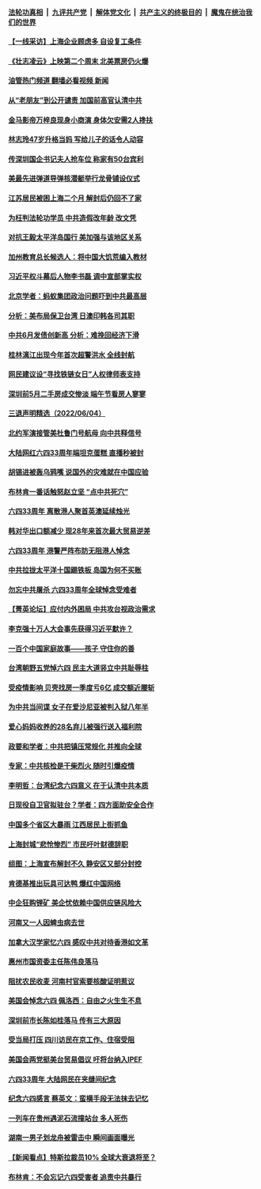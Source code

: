 ####  [法轮功真相](../../../../basic/blob/master/README.md?t=06060831) &nbsp;|&nbsp; [九评共产党](../../../../9ping.md/blob/master/README.md?t=06060831) &nbsp;|&nbsp; [解体党文化](../../../../jtdwh.md/blob/master/README.md?t=06060831)  &nbsp;|&nbsp; [共产主义的终极目的](../../../../gczydzjmd.md/blob/master/README.md?t=06060831) &nbsp;|&nbsp; [魔鬼在统治我们的世界](../../../../mgztzwmdsj.md/blob/master/README.md?t=06060831) 

#### [【一线采访】上海企业顾虑多 自设复工条件](../pages/nsc413/n13753011.md?t=06060831) 

#### [《壮志凌云》上映第二个周末 北美票房仍火爆](../pages/nsc413/n13753028.md?t=06060831) 

#### [油管热门频道 翻墙必看视频 新闻](http://45.76.130.85:81/youtube.html?06060831)

#### [从“老朋友”到公开谴责 加国前高官认清中共](../pages/nsc413/n13753035.md?t=06060831) 

#### [金马影帝万梓良现身小商演 身体欠安需2人搀扶](../pages/nsc413/n13752955.md?t=06060831) 

#### [林志玲47岁升格当妈 写给儿子的话令人动容](../pages/nsc413/n13752937.md?t=06060831) 

#### [传深圳国企书记夫人抢车位 称家有50台宾利](../pages/nsc413/n13752947.md?t=06060831) 

#### [美最先进弹道导弹核潜艇举行龙骨铺设仪式](../pages/nsc413/n13752964.md?t=06060831) 

#### [江苏居民被困上海二个月 解封后仍回不了家](../pages/nsc413/n13752783.md?t=06060831) 

#### [为枉判法轮功学员 中共造假改年龄 改文凭](../pages/nsc413/n13752835.md?t=06060831) 

#### [对抗王毅太平洋岛国行 美加强与该地区关系](../pages/nsc413/n13752906.md?t=06060831) 

#### [加州教育总长候选人：将中国大饥荒编入教材](../pages/nsc413/n13752863.md?t=06060831) 

#### [习近平权斗幕后人物李书磊 调中宣部掌实权](../pages/nsc413/n13752837.md?t=06060831) 

#### [北京学者：蚂蚁集团政治问题吓到中共最高层](../pages/nsc413/n13752805.md?t=06060831) 

#### [分析：美布局保卫台湾 日澳印韩各司其职](../pages/nsc413/n13751378.md?t=06060831) 

#### [中共6月发债创新高 分析：难挽回经济下滑](../pages/nsc413/n13752772.md?t=06060831) 

#### [桂林漓江出现今年首次超警洪水 全线封航](../pages/nsc413/n13752742.md?t=06060831) 

#### [网民建议设“寻找铁链女日”人权律师表支持](../pages/nsc413/n13752726.md?t=06060831) 

#### [深圳前5月二手房成交惨淡 端午节看房人寥寥](../pages/nsc413/n13752725.md?t=06060831) 

#### [三退声明精选（2022/06/04）](../pages/nsc413/n13752701.md?t=06060831) 


#### [北约军演接管美杜鲁门号航母 向中共释信号](../pages/nsc413/n13751927.md?t=06060831) 

#### [大陆网红六四33周年端坦克蛋糕 直播秒被封](../pages/nsc413/n13752620.md?t=06060831) 

#### [胡锡进被轰乌鸦嘴 说国外的灾难就在中国应验](../pages/nsc413/n13752616.md?t=06060831) 

#### [布林肯一番话触怒赵立坚 “点中共死穴”](../pages/nsc413/n13751882.md?t=06060831) 

#### [六四33周年 离散港人聚首英澳延续烛光](../pages/nsc413/n13752591.md?t=06060831) 

#### [韩对华出口额减少 现28年来首次最大贸易逆差](../pages/nsc413/n13752569.md?t=06060831) 

#### [六四33周年 港警严阵布防无阻港人悼念](../pages/nsc413/n13752544.md?t=06060831) 

#### [中共拉拢太平洋十国踢铁板 岛国为何不买账](../pages/nsc413/n13752471.md?t=06060831) 

#### [勿忘中共屠杀 六四33周年全球悼念受难者](../pages/nsc413/n13752461.md?t=06060831) 

#### [【菁英论坛】应付内外困局 中共攻台视政治需求](../pages/nsc413/n13752381.md?t=06060831) 

#### [李克强十万人大会事先获得习近平默许？](../pages/nsc413/n13752436.md?t=06060831) 

#### [一百个中国家庭故事——孩子 守住你的善](../pages/nsc413/n13752435.md?t=06060831) 

#### [台湾朝野五党悼六四 民主大道竖立中共耻辱柱](../pages/nsc413/n13752421.md?t=06060831) 

#### [受疫情影响 贝壳找房一季度亏6亿 成交额近腰斩](../pages/nsc413/n13752454.md?t=06060831) 

#### [为中共当间谍 女子在爱沙尼亚被判入狱八年半](../pages/nsc413/n13752434.md?t=06060831) 

#### [爱心妈妈收养的28名弃儿被强行送入福利院](../pages/nsc413/n13752429.md?t=06060831) 

#### [政要和学者：中共把镇压常规化 并推向全球](../pages/nsc413/n13752426.md?t=06060831) 

#### [专家：中共核检是干柴烈火 随时引爆疫情](../pages/nsc413/n13752419.md?t=06060831) 

#### [李明哲：台湾纪念六四意义 在于认清中共本质](../pages/nsc413/n13752394.md?t=06060831) 

#### [日现役自卫官拟驻台？学者：四方面助安全合作](../pages/nsc413/n13752307.md?t=06060831) 

#### [中国多个省区大暴雨 江西居民上街抓鱼](../pages/nsc413/n13752238.md?t=06060831) 

#### [上海封城“悲怆惨烈” 市民吁叶财德辞职](../pages/nsc413/n13752264.md?t=06060831) 

#### [组图：上海宣布解封不久 静安区又部分封控](../pages/nsc413/n13752190.md?t=06060831) 

#### [肯德基推出玩具可达鸭 爆红中国网络](../pages/nsc413/n13752318.md?t=06060831) 

#### [中企狂购锂矿 美企忧依赖中国供应链风险大](../pages/nsc413/n13752297.md?t=06060831) 

#### [河南又一人因蜱虫病去世](../pages/nsc413/n13752215.md?t=06060831) 

#### [加拿大汉学家忆六四 感叹中共对待香港如文革](../pages/nsc413/n13752210.md?t=06060831) 

#### [惠州市国资委主任陈伟良落马](../pages/nsc413/n13752224.md?t=06060831) 

#### [阻扰农民收麦 河南村官索要核酸证明惹议](../pages/nsc413/n13752209.md?t=06060831) 

#### [美国会悼念六四 佩洛西：自由之火生生不息](../pages/nsc413/n13752143.md?t=06060831) 

#### [深圳前市长陈如桂落马 传有三大原因](../pages/nsc413/n13752163.md?t=06060831) 

#### [受当局打压 四川访民在京工作、住宿受阻](../pages/nsc413/n13752175.md?t=06060831) 

#### [美国会两党挺美台贸易倡议 吁将台纳入IPEF](../pages/nsc413/n13752060.md?t=06060831) 

#### [六四33周年 大陆网民在夹缝间纪念](../pages/nsc413/n13752149.md?t=06060831) 

#### [纪念六四感言 蔡英文：蛮横手段无法抹去记忆](../pages/nsc413/n13752135.md?t=06060831) 

#### [一列车在贵州遇泥石流撞站台 多人死伤](../pages/nsc413/n13752144.md?t=06060831) 

#### [湖南一男子划龙舟被雷击中 瞬间画面曝光](../pages/nsc413/n13752080.md?t=06060831) 

#### [【新闻看点】特斯拉裁员10% 全球大衰退将至？](../pages/nsc413/n13751943.md?t=06060831) 


#### [布林肯：不会忘记六四受害者 追责中共暴行](../pages/nsc413/n13752030.md?t=06060831) 

<img src='http://gfw-breaker.win/goodnews/indexes/nsc413.md' width='0px' height='0px'/>
